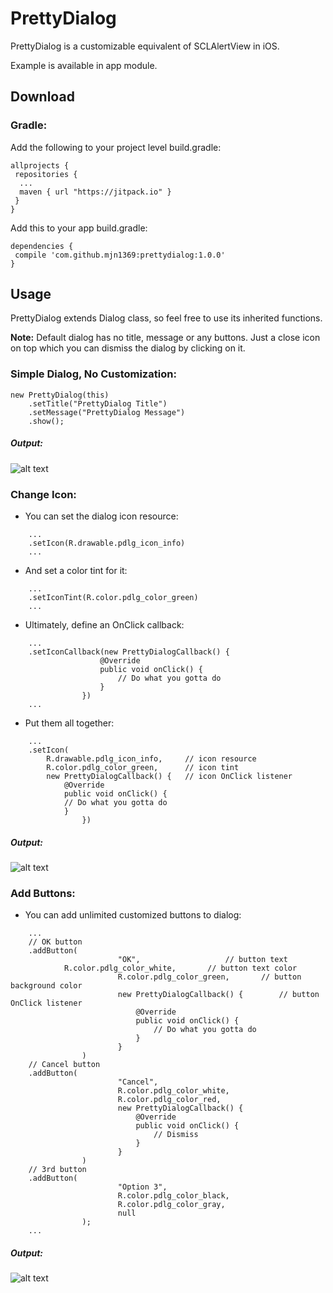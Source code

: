 # PrettyDialog
PrettyDialog is a customizable equivalent of SCLAlertView in iOS.

Example is available in app module.
## Download
### Gradle:
Add the following to your project level build.gradle:

```
allprojects {
 repositories {
  ...
  maven { url "https://jitpack.io" }
 }
}
```
Add this to your app build.gradle:

```
dependencies {
 compile 'com.github.mjn1369:prettydialog:1.0.0'
}
```
## Usage
PrettyDialog extends Dialog class, so feel free to use its inherited functions.

**Note:** Default dialog has no title, message or any buttons. Just a close icon on top which you can dismiss the dialog by clicking on it.
### Simple Dialog, No Customization:
```
new PrettyDialog(this)
	.setTitle("PrettyDialog Title")
	.setMessage("PrettyDialog Message")
	.show();
```
##### Output:
![alt text](https://github.com/mjn1369/PrettyDialog/blob/master/Screenshots/1.png "Simple Dialog, No Customization")
### Change Icon:
- You can set the dialog icon resource:
```
	...
	.setIcon(R.drawable.pdlg_icon_info)
	...
```
- And set a color tint for it:
```
	...
	.setIconTint(R.color.pdlg_color_green)
	...
```
- Ultimately, define an OnClick callback:
```
	...
	.setIconCallback(new PrettyDialogCallback() {
                    @Override
                    public void onClick() {
                        // Do what you gotta do
                    }
                })
	...
```
- Put them all together:
```
	...
	.setIcon(
		R.drawable.pdlg_icon_info,     // icon resource
		R.color.pdlg_color_green,      // icon tint
		new PrettyDialogCallback() {   // icon OnClick listener
		    @Override
		    public void onClick() {
			// Do what you gotta do
		    }
                })
```
##### Output:
![alt text](https://github.com/mjn1369/PrettyDialog/blob/master/Screenshots/2.png "Customize icon")

### Add Buttons:
- You can add unlimited customized buttons to dialog: 
```
	...
	// OK button
	.addButton(
                        "OK",					// button text
			R.color.pdlg_color_white,		// button text color
                        R.color.pdlg_color_green,		// button background color
                        new PrettyDialogCallback() {		// button OnClick listener
                            @Override
                            public void onClick() {
                                // Do what you gotta do
                            }
                        }
                )
	// Cancel button
	.addButton(
                        "Cancel",
                        R.color.pdlg_color_white,
                        R.color.pdlg_color_red,
                        new PrettyDialogCallback() {
                            @Override
                            public void onClick() {
                                // Dismiss
                            }
                        }
                )
	// 3rd button
	.addButton(
                        "Option 3",
                        R.color.pdlg_color_black,
                        R.color.pdlg_color_gray,
                        null
                );
	...
```
##### Output:
![alt text](https://github.com/mjn1369/PrettyDialog/blob/master/Screenshots/3.png "Added custom buttons")
